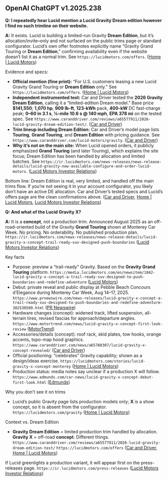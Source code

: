 ## OpenAI ChatGPT v1.2025.238 

**Q: I repeatedly hear Lucid mention a Lucid Gravity Dream edition however I find no such trimline on their website.**

**A:** It exists. Lucid is building a limited-run Gravity **Dream Edition**, but it’s allocation/invite–only and not surfaced on the public trims page or standard configurator. Lucid’s own offer footnotes explicitly name “Gravity Grand Touring or **Dream Edition**,” confirming availability even if the website doesn’t list it as a normal trim. See `https://lucidmotors.com/offers`. ([Home | Lucid Motors][1])

Evidence and specs:

* **Official mention (fine print):** “For U.S. customers leasing a new Lucid Gravity Grand Touring or **Dream Edition** only.” See `https://lucidmotors.com/offers`. ([Home | Lucid Motors][1])
* **Independent instrumented test:** Car and Driver tested the **2026 Gravity Dream Edition**, calling it a “limited-edition Dream model.” Base price **\$141,550**; **1,070 hp**, **909 lb-ft**, **123-kWh** pack, **400-kW** DC fast-charge peak; **0–60 in 3.1 s**, **¼-mile 10.6 s @ 140 mph**, **EPA 378 mi** on the tested spec. See `https://www.caranddriver.com/reviews/a65577911/2026-lucid-gravity-dream-edition-test/`. ([Car and Driver][2])
* **Trim lineup including Dream Edition:** Car and Driver’s model page lists **Touring**, **Grand Touring**, and **Dream Edition** with pricing guidance. See `https://www.caranddriver.com/lucid-motors/gravity`. ([Car and Driver][3])
* **Why it’s not on the main site:** When Lucid opened orders, it publicly emphasized **Grand Touring** (and later Touring), which explains the site focus; Dream Edition has been handled by allocation and limited batches. See `https://ir.lucidmotors.com/news-releases/news-release-details/lucid-gravity-now-available-configure-and-order-lucid-motors`. ([Lucid Motors Investor Relations][4])

Bottom line: Dream Edition is real, very limited, and handled off the main trims flow. If you’re not seeing it in your account configurator, you likely don’t have an active DE allocation. Car and Driver’s tested specs and Lucid’s offers page are the clean confirmations above. ([Car and Driver][2], [Home | Lucid Motors][1], [Lucid Motors Investor Relations][4])

[1]: https://lucidmotors.com/offers "Accelerating the EV Experience"
[2]: https://www.caranddriver.com/reviews/a65577911/2026-lucid-gravity-dream-edition-test/ "Tested: 2026 Lucid Gravity Dream Edition Is a Magic Bus"
[3]: https://www.caranddriver.com/lucid-motors/gravity?utm_source=chatgpt.com "2026 Lucid Gravity Review, Pricing, and Specs"
[4]: https://ir.lucidmotors.com/news-releases/news-release-details/lucid-gravity-now-available-configure-and-order-lucid-motors/?utm_source=chatgpt.com "Lucid Gravity Now Available to Configure and Order on the ..."

**Q: And what of the Lucid Gravity X?**

**A:** It is a **concept**, not a production trim. Announced August 2025 as an off-road-oriented build of the Gravity **Grand Touring** shown at Monterey Car Week. No pricing. No orderability. No published production plan. `https://ir.lucidmotors.com/news-releases/news-release-details/lucid-gravity-x-concept-trail-ready-suv-designed-push-boundaries` ([Lucid Motors Investor Relations][1])

Key facts

* Purpose: preview a “trail-ready” Gravity. Based on the **Gravity Grand Touring** platform. `https://media.lucidmotors.com/en/newsitem/1042-lucid-gravity-x-concept-a-trail-ready-suv-designed-to-push-boundaries-and-redefine-adventure` ([Lucid Motors][2])
* Debut: private reveal and public display at Pebble Beach Concours d’Elegance during Monterey Car Week, Aug 14–17, 2025. `https://www.prnewswire.com/news-releases/lucid-gravity-x-concept-a-trail-ready-suv-designed-to-push-boundaries-and-redefine-adventure-302530509.html` ([PR Newswire][3])
* Hardware changes (concept): widened track, lifted suspension, all-terrain tires, revised fascias for approach/departure angles. `https://www.motortrend.com/news/lucid-gravity-x-concept-first-look-review` ([MotorTrend][4])
* Accessories/details (concept): roof rack, skid plates, tow hooks, orange accents, topo-map hood graphics. `https://www.caranddriver.com/news/a65780307/lucid-gravity-x-concept-revealed/` ([Car and Driver][5])
* Official positioning: “celebrates” Gravity capability; shown as a design/ideas exercise. `https://lucidmotors.com/stories/lucid-gravity-x-concept-monterey` ([Home | Lucid Motors][6])
* Production status: media notes say unclear if a production X will follow. `https://www.edmunds.com/car-news/lucid-gravity-x-concept-debut-first-look.html` ([Edmunds][7])

Why you don’t see it on trims

* Lucid’s public Gravity page lists production models only; **X** is a show concept, so it is absent from the configurator. `https://lucidmotors.com/gravity` ([Home | Lucid Motors][8])

Context vs. Dream Edition

* **Gravity Dream Edition** = limited production trim handled by allocation. **Gravity X** = off-road **concept**. Different things. `https://www.caranddriver.com/reviews/a65577911/2026-lucid-gravity-dream-edition-test/` `https://lucidmotors.com/offers` ([Car and Driver][5], [Home | Lucid Motors][6])

If Lucid greenlights a production variant, it will appear first on the press-releases page. `https://ir.lucidmotors.com/press-releases` ([Lucid Motors Investor Relations][9])

[1]: https://ir.lucidmotors.com/news-releases/news-release-details/lucid-gravity-x-concept-trail-ready-suv-designed-push-boundaries?utm_source=chatgpt.com "Lucid Gravity X Concept: A Trail-Ready SUV Designed to ..."
[2]: https://media.lucidmotors.com/en/newsitem/1042-lucid-gravity-x-concept-a-trail-ready-suv-designed-to-push-boundaries-and-redefine-adventure?utm_source=chatgpt.com "Lucid Gravity X Concept: A Trail-Ready SUV Designed to ..."
[3]: https://www.prnewswire.com/news-releases/lucid-gravity-x-concept-a-trail-ready-suv-designed-to-push-boundaries-and-redefine-adventure-302530509.html?utm_source=chatgpt.com "Lucid Gravity X Concept: A Trail-Ready SUV Designed to ..."
[4]: https://www.motortrend.com/news/lucid-gravity-x-concept-first-look-review?utm_source=chatgpt.com "Lucid Gravity X Concept Takes the Brand's First SUV In a ..."
[5]: https://www.caranddriver.com/news/a65780307/lucid-gravity-x-concept-revealed/?utm_source=chatgpt.com "Lucid Gravity X Concept Gains Off-Road Upgrades to ..."
[6]: https://lucidmotors.com/stories/lucid-gravity-x-concept-monterey?utm_source=chatgpt.com "Lucid Gravity X: A Bold New Concept of Electric Exploration"
[7]: https://www.edmunds.com/car-news/lucid-gravity-x-concept-debut-first-look.html?utm_source=chatgpt.com "Gravity X Concept Gives Lucid's Electric SUV Some Off ..."
[8]: https://lucidmotors.com/gravity?utm_source=chatgpt.com "Gravity"
[9]: https://ir.lucidmotors.com/press-releases?utm_source=chatgpt.com "Press Releases | Lucid Group, Inc."
